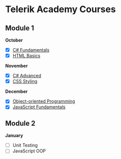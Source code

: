 # Telerik Academy Courses

## Module 1

**October**
- [x] [C# Fundamentals](http://telerikacademy.com/Courses/Courses/Details/385)
- [x] [HTML Basics](https://telerikacademy.com/Courses/Courses/Details/386)

**November**
- [x] [C# Advanced](http://telerikacademy.com/Courses/Courses/Details/398)
- [x] [CSS Styling](http://telerikacademy.com/Courses/Courses/Details/397)

**December**
- [x] [Object-oriented Programming](http://telerikacademy.com/Courses/Courses/Details/404)
- [x] [JavaScript Fundamentals](http://telerikacademy.com/Courses/Courses/Details/406)

## Module 2

**January**
- [ ] Unit Testing
- [ ] JavaScript OOP

<!---
**February**
- [ ] High Quality Code - Part 1
- [ ] JavaScript UI & DOM

**March**
- [ ] High Quality Code - Part 2
- [ ] JavaScript Applications

**April**
- [ ] UX Design
- [ ] Databases And SQL

**May**
- [ ] Data Structures And Algorithms
- [ ] Web Applications With Node.js

[//]: # (- [ ] Photoshop)
[//]: # (- [ ] Slice And Dice)

## Module 3

**June**  
**July**  
**August**  
**September**
-->
